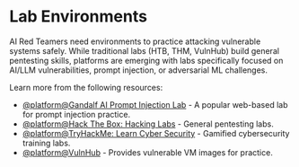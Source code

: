 # Lab Environments

AI Red Teamers need environments to practice attacking vulnerable systems safely. While traditional labs (HTB, THM, VulnHub) build general pentesting skills, platforms are emerging with labs specifically focused on AI/LLM vulnerabilities, prompt injection, or adversarial ML challenges.

Learn more from the following resources:

- [@platform@Gandalf AI Prompt Injection Lab](https://gandalf.lakera.ai/) - A popular web-based lab for prompt injection practice.
- [@platform@Hack The Box: Hacking Labs](https://www.hackthebox.com/hacker/hacking-labs) - General pentesting labs.
- [@platform@TryHackMe: Learn Cyber Security](https://tryhackme.com/) - Gamified cybersecurity training labs.
- [@platform@VulnHub](https://www.vulnhub.com/) - Provides vulnerable VM images for practice.
